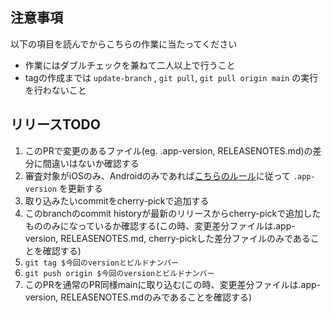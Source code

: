 ## 注意事項

以下の項目を読んでからこちらの作業に当たってください

- 作業にはダブルチェックを兼ねて二人以上で行うこと
- tagの作成までは `update-branch` , `git pull`, `git pull origin main` の実行を行わないこと

## リリースTODO

1. このPRで変更のあるファイル(eg. .app-version, RELEASENOTES.md)の差分に間違いはないか確認する
2. 審査対象がiOSのみ、Androidのみであれば[こちらのルール](https://github.com/WinTicket/app/discussions/4987)に従って `.app-version` を更新する
3. 取り込みたいcommitをcherry-pickで追加する
4. このbranchのcommit historyが最新のリリースからcherry-pickで追加したもののみになっているか確認する(この時、変更差分ファイルは.app-version, RELEASENOTES.md, cherry-pickした差分ファイルのみであることを確認する)
5. `git tag $今回のversionとビルドナンバー`
6. `git push origin $今回のversionとビルドナンバー`
7. このPRを通常のPR同様mainに取り込む(この時、変更差分ファイルは.app-version, RELEASENOTES.mdのみであることを確認する)